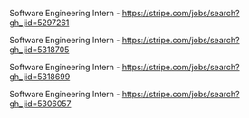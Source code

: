Software Engineering Intern - https://stripe.com/jobs/search?gh_jid=5297261

Software Engineering Intern - https://stripe.com/jobs/search?gh_jid=5318705

Software Engineering Intern - https://stripe.com/jobs/search?gh_jid=5318699

Software Engineering Intern - https://stripe.com/jobs/search?gh_jid=5306057

